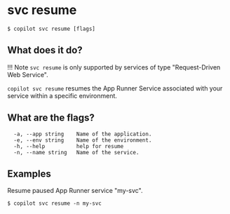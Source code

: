 # svc resume
```console
$ copilot svc resume [flags]
```

## What does it do?

!!! Note
  `svc resume` is only supported by services of type "Request-Driven Web Service".

`copilot svc resume` resumes the App Runner Service associated with your service within a specific environment.

## What are the flags?

```
  -a, --app string    Name of the application.
  -e, --env string    Name of the environment.
  -h, --help          help for resume
  -n, --name string   Name of the service.
```

## Examples
Resume paused App Runner service "my-svc".
```console
$ copilot svc resume -n my-svc
```